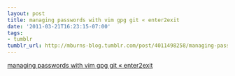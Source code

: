 ```yaml
---
layout: post
title: managing passwords with vim gpg git « enter2exit
date: '2011-03-21T16:23:15-07:00'
tags:
- tumblr
tumblr_url: http://mburns-blog.tumblr.com/post/4011498258/managing-passwords-with-vim-gpg-git-enter2exit
---
```

<a href="https://enter2exit.wordpress.com/2011/03/01/managing-passwords-with-vimgpggit/">managing passwords with vim gpg git « enter2exit</a>

